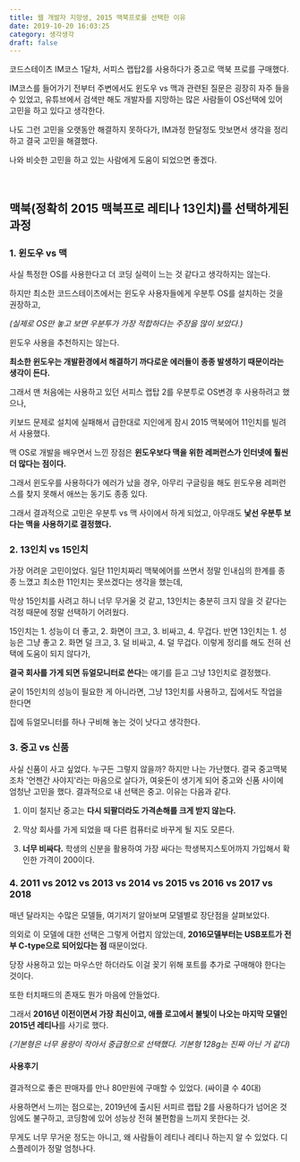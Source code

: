```yaml
---
title: 웹 개발자 지망생, 2015 맥북프로를 선택한 이유
date: 2019-10-20 16:03:25
category: 생각생각
draft: false
---
```


코드스테이츠 IM코스 1달차, 서피스 랩탑2를 사용하다가 중고로 맥북 프로를 구매했다.

IM코스를 들어가기 전부터 주변에서도 윈도우 vs 맥과 관련된 질문은 굉장히 자주 들을 수 있었고, 유튜브에서 검색만 해도 개발자를 지망하는 많은 사람들이 OS선택에 있어 고민을 하고 있다고 생각한다.

나도 그런 고민을 오랫동안 해결하지 못하다가, IM과정 한달정도 맛보면서 생각을 정리하고 결국 고민을 해결했다.

나와 비슷한 고민을 하고 있는 사람에게 도움이 되었으면 좋겠다.

<p>&nbsp;</p>

## 맥북(정확히 2015 맥북프로 레티나 13인치)를 선택하게된 과정

### 1\. 윈도우 vs 맥

사실 특정한 OS를 사용한다고 더 코딩 실력이 느는 것 같다고 생각하지는 않는다.

하지만 최소한 코드스테이츠에서는 윈도우 사용자들에게 우분투 OS를 설치하는 것을 권장하고,

_(실제로 OS만 놓고 보면 우분투가 가장 적합하다는 주장을 많이 보았다.)_

윈도우 사용을 추천하지는 않는다.

**최소한 윈도우는 개발환경에서 해결하기 까다로운 에러들이 종종 발생하기 때문이라는 생각이 든다.**

그래서 맨 처음에는 사용하고 있던 서피스 랩탑 2를 우분투로 OS변경 후 사용하려고 했으나,

키보드 문제로 설치에 실패해서 급한대로 지인에게 잠시 2015 맥북에어 11인치를 빌려서 사용했다.

맥 OS로 개발을 배우면서 느낀 장점은 **윈도우보다 맥을 위한 레퍼런스가 인터넷에 훨씬 더 많다는 점이다.**

그래서 윈도우를 사용하다가 에러가 났을 경우, 아무리 구글링을 해도 윈도우용 레퍼런스를 찾지 못해서 애쓰는 동기도 종종 있다.

그래서 결과적으로 고민은 우분투 vs 맥 사이에서 하게 되었고, 아무래도 **낯선 우분투 보다는 맥을 사용하기로 결정했다.**

### 2\. 13인치 vs 15인치

가장 어려운 고민이었다. 일단 11인치짜리 맥북에어를 쓰면서 정말 인내심의 한계를 종종 느꼈고 최소한 11인치는 못쓰겠다는 생각을 했는데,

막상 15인치를 사려고 하니 너무 무거울 것 같고, 13인치는 충분히 크지 않을 것 같다는 걱정 때문에 정말 선택하기 어려웠다.

15인치는 1. 성능이 더 좋고, 2. 화면이 크고, 3. 비싸고, 4. 무겁다. 반면 13인치는 1. 성능은 그냥 좋고 2. 화면 덜 크고, 3. 덜 비싸고, 4. 덜 무겁다. 이렇게 정리를 해도 전혀 선택에 도움이 되지 않다가,

**결국 회사를 가게 되면 듀얼모니터로 쓴다**는 얘기를 듣고 그냥 13인치로 결정했다.

굳이 15인치의 성능이 필요한 게 아니라면, 그냥 13인치를 사용하고, 집에서도 작업을 한다면

집에 듀얼모니터를 하나 구비해 놓는 것이 낫다고 생각한다.

### 3\. 중고 vs 신품

사실 신품이 사고 싶었다. 누구든 그렇지 않을까? 하지만 나는 가난했다. 결국 중고맥북조차 '언젠간 사야지'라는 마음으로 살다가, 여윳돈이 생기게 되어 중고와 신품 사이에 엄청난 고민을 했다. 결과적으로 내 선택은 중고. 이유는 다음과 같다.

1. 이미 철지난 중고는 **다시 되팔더라도 가격손해를 크게 받지 않는다.**

2. 막상 회사를 가게 되었을 때 다른 컴퓨터로 바꾸게 될 지도 모른다.

3. **너무 비싸다.** 학생의 신분을 활용하여 가장 싸다는 학생복지스토어까지 가입해서 확인한 가격이 200이다.

### 4\. 2011 vs 2012 vs 2013 vs 2014 vs 2015 vs 2016 vs 2017 vs 2018

매년 달라지는 수많은 모델들, 여기저기 알아보며 모델별로 장단점을 살펴보았다.

의외로 이 모델에 대한 선택은 그렇게 어렵지 않았는데, **2016모델부터는 USB포트가 전부 C-type으로 되어있다는 점** 때문이었다.

당장 사용하고 있는 마우스만 하더라도 이걸 꽂기 위해 포트를 추가로 구매해야 한다는 것이다.

또한 터치패드의 존재도 뭔가 마음에 안들었다.

그래서 **2016년 이전이면서 가장 최신이고, 애플 로고에서 불빛이 나오는 마지막 모델인 2015년 레티나**를 사기로 했다.

_(기본형은 너무 용량이 작아서 중급형으로 선택했다. 기본형 128g는 진짜 아닌 거 같다)_

#### **사용후기**

결과적으로 좋은 판매자를 만나 80만원에 구매할 수 있었다. (싸이클 수 40대)

사용하면서 느끼는 점으로는, 2019년에 출시된 서피르 랩탑 2를 사용하다가 넘어온 것임에도 불구하고, 코딩함에 있어 성능상 전혀 불편함을 느끼지 못한다는 것.

무게도 너무 무거운 정도는 아니고, 왜 사람들이 레티나 레티나 하는지 알 수 있었다. 디스플레이가 정말 엄청나다.

